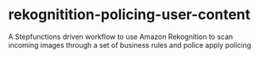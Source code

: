 # rekognitition-policing-user-content
A Stepfunctions driven workflow to use Amazon Rekognition to scan incoming images through a set of business rules and police apply policing
